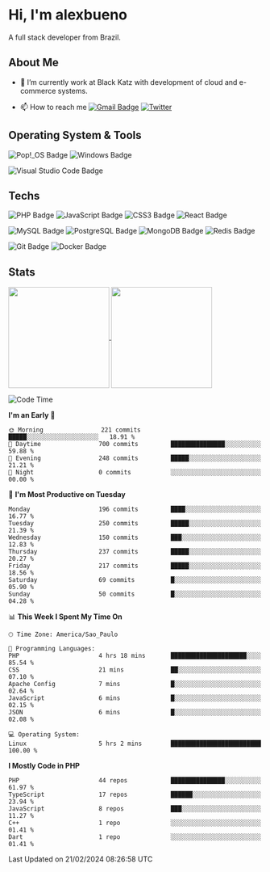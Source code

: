# Hi, I'm alexbueno

A full stack developer from Brazil.

## About Me

- 🌱 I’m currently work at Black Katz with development of cloud and e-commerce systems.

- 📫 How to reach me [![Gmail Badge](https://img.shields.io/badge/-gmail-c14438?style=for-the-badge&logo=Gmail&logoColor=ffffff)](mailto:alexsandrofbueno@gmail.com) [![Twitter](https://img.shields.io/badge/twitter-1DA1F2.svg?style=for-the-badge&logo=twitter&logoColor=ffffff)](https://twitter.com/Alex_Bueno_7)

## Operating System & Tools

![Pop!_OS Badge](https://img.shields.io/badge/Pop!__OS-48B9C7?logo=popos&logoColor=fff&style=flat)
![Windows Badge](https://img.shields.io/badge/Windows-0078D6?logo=windows&logoColor=fff&style=flat)

![Visual Studio Code Badge](https://img.shields.io/badge/Visual%20Studio%20Code-007ACC?logo=visualstudiocode&logoColor=fff&style=flat)

## Techs

![PHP Badge](https://img.shields.io/badge/PHP-777BB4?logo=php&logoColor=fff&style=flat)
![JavaScript Badge](https://img.shields.io/badge/JavaScript-F7DF1E?logo=javascript&logoColor=000&style=flat)
![CSS3 Badge](https://img.shields.io/badge/CSS3-1572B6?logo=css3&logoColor=fff&style=flat)
![React Badge](https://img.shields.io/badge/React-61DAFB?logo=react&logoColor=000&style=flat)

![MySQL Badge](https://img.shields.io/badge/MySQL-4479A1?logo=mysql&logoColor=fff&style=flat)
![PostgreSQL Badge](https://img.shields.io/badge/PostgreSQL-4169E1?logo=postgresql&logoColor=fff&style=flat)
![MongoDB Badge](https://img.shields.io/badge/MongoDB-47A248?logo=mongodb&logoColor=fff&style=flat)
![Redis Badge](https://img.shields.io/badge/Redis-DC382D?logo=redis&logoColor=fff&style=flat)

![Git Badge](https://img.shields.io/badge/Git-F05032?logo=git&logoColor=fff&style=flat)
![Docker Badge](https://img.shields.io/badge/Docker-2496ED?logo=docker&logoColor=fff&style=flat)


## Stats

<a href="https://github.com/anuraghazra/github-readme-stats">
  <img height=200 align="center" src="https://github-readme-stats.vercel.app/api?username=alexbueno7&theme=dark" />
</a>
<a href="https://github.com/anuraghazra/convoychat">
  <img height=200 align="center" src="https://github-readme-stats.vercel.app/api/top-langs?username=alexbueno7&layout=compact&langs_count=8&card_width=320&theme=dark" />
</a>

<!--START_SECTION:waka-->
![Code Time](http://img.shields.io/badge/Code%20Time-866%20hrs%205%20mins-blue)

**I'm an Early 🐤** 

```text
🌞 Morning                221 commits         █████░░░░░░░░░░░░░░░░░░░░   18.91 % 
🌆 Daytime                700 commits         ███████████████░░░░░░░░░░   59.88 % 
🌃 Evening                248 commits         █████░░░░░░░░░░░░░░░░░░░░   21.21 % 
🌙 Night                  0 commits           ░░░░░░░░░░░░░░░░░░░░░░░░░   00.00 % 
```
📅 **I'm Most Productive on Tuesday** 

```text
Monday                   196 commits         ████░░░░░░░░░░░░░░░░░░░░░   16.77 % 
Tuesday                  250 commits         █████░░░░░░░░░░░░░░░░░░░░   21.39 % 
Wednesday                150 commits         ███░░░░░░░░░░░░░░░░░░░░░░   12.83 % 
Thursday                 237 commits         █████░░░░░░░░░░░░░░░░░░░░   20.27 % 
Friday                   217 commits         █████░░░░░░░░░░░░░░░░░░░░   18.56 % 
Saturday                 69 commits          █░░░░░░░░░░░░░░░░░░░░░░░░   05.90 % 
Sunday                   50 commits          █░░░░░░░░░░░░░░░░░░░░░░░░   04.28 % 
```


📊 **This Week I Spent My Time On** 

```text
🕑︎ Time Zone: America/Sao_Paulo

💬 Programming Languages: 
PHP                      4 hrs 18 mins       █████████████████████░░░░   85.54 % 
CSS                      21 mins             ██░░░░░░░░░░░░░░░░░░░░░░░   07.10 % 
Apache Config            7 mins              █░░░░░░░░░░░░░░░░░░░░░░░░   02.64 % 
JavaScript               6 mins              █░░░░░░░░░░░░░░░░░░░░░░░░   02.15 % 
JSON                     6 mins              █░░░░░░░░░░░░░░░░░░░░░░░░   02.08 % 

💻 Operating System: 
Linux                    5 hrs 2 mins        █████████████████████████   100.00 % 
```

**I Mostly Code in PHP** 

```text
PHP                      44 repos            ███████████████░░░░░░░░░░   61.97 % 
TypeScript               17 repos            ██████░░░░░░░░░░░░░░░░░░░   23.94 % 
JavaScript               8 repos             ███░░░░░░░░░░░░░░░░░░░░░░   11.27 % 
C++                      1 repo              ░░░░░░░░░░░░░░░░░░░░░░░░░   01.41 % 
Dart                     1 repo              ░░░░░░░░░░░░░░░░░░░░░░░░░   01.41 % 
```




 Last Updated on 21/02/2024 08:26:58 UTC
<!--END_SECTION:waka-->
